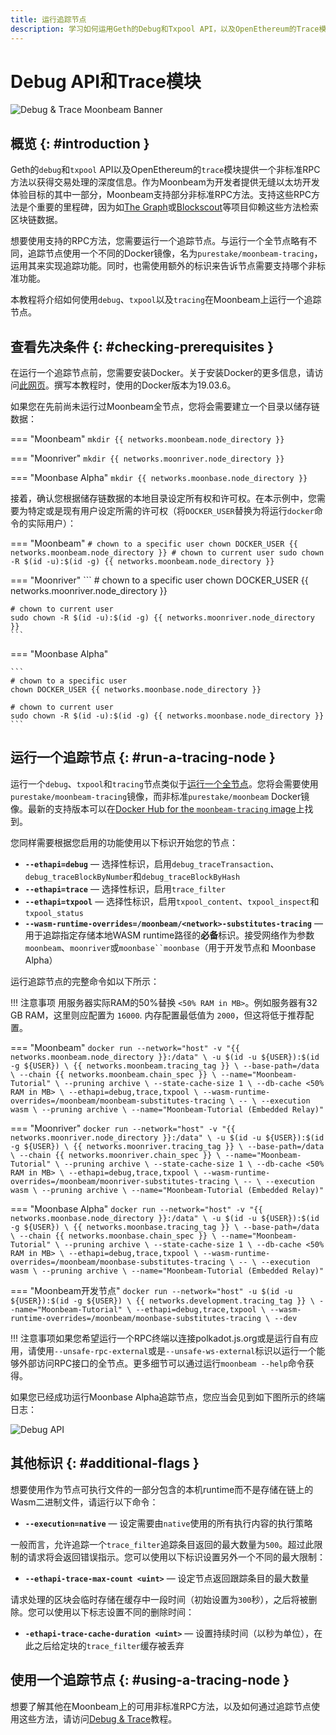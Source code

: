```yaml
---
title: 运行追踪节点
description: 学习如何运用Geth的Debug和Txpool API，以及OpenEthereum的Trace模块在Moonbeam上运行节点
---
```


# Debug API和Trace模块

![Debug & Trace Moonbeam Banner](/images/node-operators/networks/tracing-node/tracing-node-banner.png)

## 概览 {: #introduction }

Geth的`debug`和`txpool` API以及OpenEthereum的`trace`模块提供一个非标准RPC方法以获得交易处理的深度信息。作为Moonbeam为开发者提供无缝以太坊开发体验目标的其中一部分，Moonbeam支持部分非标准RPC方法。支持这些RPC方法是个重要的里程碑，因为如[The Graph](https://thegraph.com/)或[Blockscout](https://docs.blockscout.com/)等项目仰赖这些方法检索区块链数据。 

想要使用支持的RPC方法，您需要运行一个追踪节点。与运行一个全节点略有不同，追踪节点使用一个不同的Docker镜像，名为`purestake/moonbeam-tracing`，运用其来实现追踪功能。同时，也需使用额外的标识来告诉节点需要支持哪个非标准功能。

本教程将介绍如何使用`debug`、`txpool`以及`tracing`在Moonbeam上运行一个追踪节点。

## 查看先决条件 {: #checking-prerequisites }

在运行一个追踪节点前，您需要安装Docker。关于安装Docker的更多信息，请访问[此网页](https://docs.docker.com/get-docker/)。撰写本教程时，使用的Docker版本为19.03.6。

如果您在先前尚未运行过Moonbeam全节点，您将会需要建立一个目录以储存链数据：

=== "Moonbeam"
    ```
    mkdir {{ networks.moonbeam.node_directory }}
    ```

=== "Moonriver"
    ```
    mkdir {{ networks.moonriver.node_directory }}
    ```

=== "Moonbase Alpha"
    ```
    mkdir {{ networks.moonbase.node_directory }}
    ```

接着，确认您根据储存链数据的本地目录设定所有权和许可权。在本示例中，您需要为特定或是现有用户设定所需的许可权（将`DOCKER_USER`替换为将运行`docker`命令的实际用户）：

=== "Moonbeam"
    ```
    # chown to a specific user
    chown DOCKER_USER {{ networks.moonbeam.node_directory }}
    # chown to current user
    sudo chown -R $(id -u):$(id -g) {{ networks.moonbeam.node_directory }}
    ```

=== "Moonriver"
    ```
    # chown to a specific user
    chown DOCKER_USER {{ networks.moonriver.node_directory }}

    # chown to current user
    sudo chown -R $(id -u):$(id -g) {{ networks.moonriver.node_directory }}
    ```

=== "Moonbase Alpha"

    ```
    # chown to a specific user
    chown DOCKER_USER {{ networks.moonbase.node_directory }}
    
    # chown to current user
    sudo chown -R $(id -u):$(id -g) {{ networks.moonbase.node_directory }}
    ```

## 运行一个追踪节点 {: #run-a-tracing-node }

运行一个`debug`、`txpool`和`tracing`节点类似于[运行一个全节点](/node-operators/networks/run-a-node/overview/)。您将会需要使用`purestake/moonbeam-tracing`镜像，而非标准`purestake/moonbeam` Docker镜像。最新的支持版本可以在[Docker Hub for the `moonbeam-tracing` image](https://hub.docker.com/r/purestake/moonbeam-tracing/tags)上找到。

您同样需要根据您启用的功能使用以下标识开始您的节点：

  - **`--ethapi=debug`** — 选择性标识，启用`debug_traceTransaction`、`debug_traceBlockByNumber`和`debug_traceBlockByHash`
  - **`--ethapi=trace`** — 选择性标识，启用`trace_filter` 
  - **`--ethapi=txpool`** — 选择性标识，启用`txpool_content`、`txpool_inspect`和`txpool_status`
  - **`--wasm-runtime-overrides=/moonbeam/<network>-substitutes-tracing`** — 用于追踪指定存储本地WASM runtime路径的**必备**标识。接受网络作为参数`moonbeam`、`moonriver`或`moonbase``moonbase`（用于开发节点和 Moonbase Alpha）

运行追踪节点的完整命令如以下所示：

!!! 注意事项
    用服务器实际RAM的50%替换 `<50% RAM in MB>`。例如服务器有32 GB RAM，这里则应配置为 `16000`. 内存配置最低值为 `2000`，但这将低于推荐配置。

=== "Moonbeam"
    ```
    docker run --network="host" -v "{{ networks.moonbeam.node_directory }}:/data" \
    -u $(id -u ${USER}):$(id -g ${USER}) \
    {{ networks.moonbeam.tracing_tag }} \
    --base-path=/data \
    --chain {{ networks.moonbeam.chain_spec }} \
    --name="Moonbeam-Tutorial" \
    --pruning archive \
    --state-cache-size 1 \
    --db-cache <50% RAM in MB> \
    --ethapi=debug,trace,txpool \
    --wasm-runtime-overrides=/moonbeam/moonbeam-substitutes-tracing \
    -- \
    --execution wasm \
    --pruning archive \
    --name="Moonbeam-Tutorial (Embedded Relay)"
    ```

=== "Moonriver"
    ```
    docker run --network="host" -v "{{ networks.moonriver.node_directory }}:/data" \
    -u $(id -u ${USER}):$(id -g ${USER}) \
    {{ networks.moonriver.tracing_tag }} \
    --base-path=/data \
    --chain {{ networks.moonriver.chain_spec }} \
    --name="Moonbeam-Tutorial" \
    --pruning archive \
    --state-cache-size 1 \
    --db-cache <50% RAM in MB> \
    --ethapi=debug,trace,txpool \
    --wasm-runtime-overrides=/moonbeam/moonriver-substitutes-tracing \
    -- \
    --execution wasm \
    --pruning archive \
    --name="Moonbeam-Tutorial (Embedded Relay)"
    ```

=== "Moonbase Alpha"
    ```
    docker run --network="host" -v "{{ networks.moonbase.node_directory }}:/data" \
    -u $(id -u ${USER}):$(id -g ${USER}) \
    {{ networks.moonbase.tracing_tag }} \
    --base-path=/data \
    --chain {{ networks.moonbase.chain_spec }} \
    --name="Moonbeam-Tutorial" \
    --pruning archive \
    --state-cache-size 1 \
    --db-cache <50% RAM in MB> \
    --ethapi=debug,trace,txpool \
    --wasm-runtime-overrides=/moonbeam/moonbase-substitutes-tracing \
    -- \
    --execution wasm \
    --pruning archive \
    --name="Moonbeam-Tutorial (Embedded Relay)"
    ```

=== "Moonbeam开发节点"
    ```
    docker run --network="host"
    -u $(id -u ${USER}):$(id -g ${USER}) \
    {{ networks.development.tracing_tag }} \
    --name="Moonbeam-Tutorial" \
    --ethapi=debug,trace,txpool \
    --wasm-runtime-overrides=/moonbeam/moonbase-substitutes-tracing \
    --dev
    ```

!!! 注意事项
    ​如果您希望运行一个RPC终端以连接polkadot.js.org或是运行自有应用，请使用`--unsafe-rpc-external`或是`--unsafe-ws-external`标识以运行一个能够外部访问RPC接口的全节点。更多细节可以通过运行`moonbeam --help`命令获得。

如果您已经成功运行Moonbase Alpha追踪节点，您应当会见到如下图所示的终端日志：

![Debug API](/images/builders/tools/debug-trace/debug-trace-1.png)

## 其他标识 {: #additional-flags }

想要使用作为节点可执行文件的一部分包含的本机runtime而不是存储在链上的Wasm二进制文件，请运行以下命令：

  - **`--execution=native`** — 设定需要由`native`使用的所有执行内容的执行策略

一般而言，允许追踪一个`trace_filter`追踪条目返回的最大数量为`500`。超过此限制的请求将会返回错误指示。您可以使用以下标识设置另外一个不同的最大限制：

  - **`--ethapi-trace-max-count <uint>`** — 设定节点返回跟踪条目的最大数量

请求处理的区块会临时存储在缓存中一段时间（初始设置为`300`秒），之后将被删除。您可以使用以下标志设置不同的删除时间：

  - **`-ethapi-trace-cache-duration <uint>`** — 设置持续时间（以秒为单位），在此之后给定块的`trace_filter`缓存被丢弃

## 使用一个追踪节点 {: #using-a-tracing-node }

想要了解其他在Moonbeam上的可用非标准RPC方法，以及如何通过追踪节点使用这些方法，请访问[Debug & Trace](/builders/tools/debug-trace/)教程。
